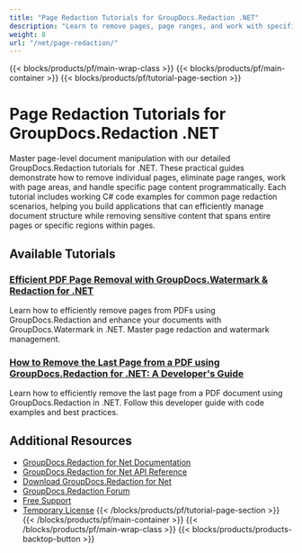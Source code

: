 ```yaml
---
title: "Page Redaction Tutorials for GroupDocs.Redaction .NET"
description: "Learn to remove pages, page ranges, and work with specific page content using GroupDocs.Redaction for .NET."
weight: 8
url: "/net/page-redaction/"
---
```

{{< blocks/products/pf/main-wrap-class >}}
{{< blocks/products/pf/main-container >}}
{{< blocks/products/pf/tutorial-page-section >}}
# Page Redaction Tutorials for GroupDocs.Redaction .NET

Master page-level document manipulation with our detailed GroupDocs.Redaction tutorials for .NET. These practical guides demonstrate how to remove individual pages, eliminate page ranges, work with page areas, and handle specific page content programmatically. Each tutorial includes working C# code examples for common page redaction scenarios, helping you build applications that can efficiently manage document structure while removing sensitive content that spans entire pages or specific regions within pages.

## Available Tutorials

### [Efficient PDF Page Removal with GroupDocs.Watermark & Redaction for .NET](./efficient-page-removal-pdf-groupdocs-redaction-watermark/)
Learn how to efficiently remove pages from PDFs using GroupDocs.Redaction and enhance your documents with GroupDocs.Watermark in .NET. Master page redaction and watermark management.

### [How to Remove the Last Page from a PDF using GroupDocs.Redaction for .NET&#58; A Developer's Guide](./remove-last-page-pdf-groupdocs-redaction/)
Learn how to efficiently remove the last page from a PDF document using GroupDocs.Redaction in .NET. Follow this developer guide with code examples and best practices.

## Additional Resources

- [GroupDocs.Redaction for Net Documentation](https://docs.groupdocs.com/redaction/net/)
- [GroupDocs.Redaction for Net API Reference](https://reference.groupdocs.com/redaction/net/)
- [Download GroupDocs.Redaction for Net](https://releases.groupdocs.com/redaction/net/)
- [GroupDocs.Redaction Forum](https://forum.groupdocs.com/c/redaction)
- [Free Support](https://forum.groupdocs.com/)
- [Temporary License](https://purchase.groupdocs.com/temporary-license/)
{{< /blocks/products/pf/tutorial-page-section >}}
{{< /blocks/products/pf/main-container >}}
{{< /blocks/products/pf/main-wrap-class >}}
{{< blocks/products/products-backtop-button >}}